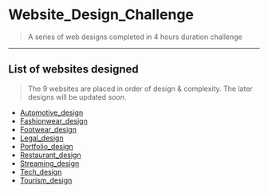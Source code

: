 # Website_Design_Challenge
> A series of web designs completed in 4 hours duration challenge

***
## List of websites designed
> The 9 websites are placed in order of design & complexity. The later designs will be updated _soon_.

- [Automotive_design](https://taurusilver7.github.io/Website_Design_Challenge/Automotive_Design/)
- [Fashionwear_design](https://taurusilver7.github.io/Website_Design_Challenge/Fashionwear_Design/)
- [Footwear_design](https://taurusilver7.github.io/Website_Design_Challenge/footwear_design/)
- [Legal_design](https://taurusilver7.github.io/Website_Design_Challenge/Legal_Advice_Design/)
- [Portfolio_design](https://taurusilver7.github.io/Website_Design_Challenge/Portfolio_Design/)
- [Restaurant_design](https://taurusilver7.github.io/Website_Design_Challenge/Restaurant_Design/)
- [Streaming_design](https://taurusilver7.github.io/Website_Design_Challenge/Streaming_Design/)
- [Tech_design](https://taurusilver7.github.io/Website_Design_Challenge/Tech_Design/)
- [Tourism_design](https://taurusilver7.github.io/Website_Design_Challenge/Tourism_Design/)
